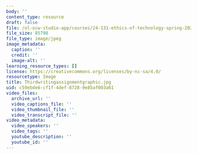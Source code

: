 ```yaml
---
body: ''
content_type: resource
draft: false
file: /ol-ocw-studio-app/courses/24-131-ethics-of-technology-spring-2023/thirdwritingassignmentgraphic.jpg
file_size: 85798
file_type: image/jpeg
image_metadata:
  caption: ''
  credit: ''
  image-alt: ''
learning_resource_types: []
license: https://creativecommons.org/licenses/by-nc-sa/4.0/
resourcetype: Image
title: Thirdwritingassignmentgraphic.jpg
uid: c59ebde6-cf1f-4def-8728-9e85af003a61
video_files:
  archive_url: ''
  video_captions_file: ''
  video_thumbnail_file: ''
  video_transcript_file: ''
video_metadata:
  video_speakers: ''
  video_tags: ''
  youtube_description: ''
  youtube_id: ''
---
```

